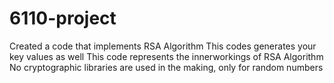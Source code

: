 # 6110-project
Created a code that implements RSA Algorithm
This codes generates your key values as well
This code represents the innerworkings of RSA Algorithm
No cryptographic libraries are used in the making, only for random numbers
